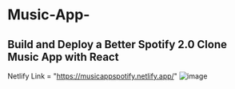 # Music-App-

## Build and Deploy a Better Spotify 2.0 Clone Music App with React 

Netlify Link = "https://musicappspotify.netlify.app/"
<img src="https://camo.githubusercontent.com/aa330716523739b8970ec2212fda7f97b81b810dd236af379b789e494a70a32e/68747470733a2f2f692e6962622e636f2f6d4668326b475a2f5468756d626e61696c2d322e706e67" alt="image"/>